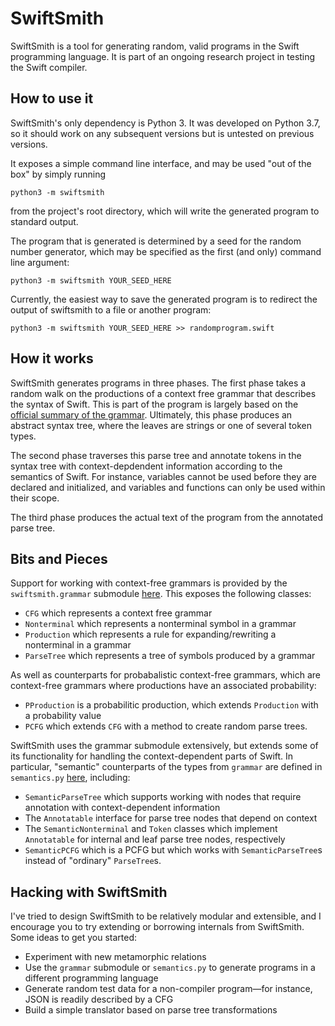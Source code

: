 # SwiftSmith

SwiftSmith is a tool for generating random, valid programs in the Swift programming language. It is part of an ongoing research project in testing the Swift compiler.

## How to use it

SwiftSmith's only dependency is Python 3. It was developed on Python 3.7, so it should work on any subsequent versions but is untested on previous versions.

It exposes a simple command line interface, and may be used "out of the box" by simply running
```
python3 -m swiftsmith
```
from the project's root directory, which will write the generated program to standard output.

The program that is generated is determined by a seed for the random number generator, which may be specified as the first (and only) command line argument:
```
python3 -m swiftsmith YOUR_SEED_HERE
```

Currently, the easiest way to save the generated program is to redirect the output of swiftsmith to a file or another program:
```
python3 -m swiftsmith YOUR_SEED_HERE >> randomprogram.swift
```

## How it works

SwiftSmith generates programs in three phases. The first phase takes a random walk on the productions of a context free grammar that describes the syntax of Swift. This is part of the program is largely based on the [official summary of the grammar](https://docs.swift.org/swift-book/ReferenceManual/zzSummaryOfTheGrammar.html). Ultimately, this phase produces an abstract syntax tree, where the leaves are strings or one of several token types.

The second phase traverses this parse tree and annotate tokens in the syntax tree with context-depdendent information according to the semantics of Swift. For instance, variables cannot be used before they are declared and initialized, and variables and functions can only be used within their scope.

The third phase produces the actual text of the program from the annotated parse tree.

## Bits and Pieces

Support for working with context-free grammars is provided by the `swiftsmith.grammar` submodule [here](https://github.com/jacobdweightman/swiftsmith/tree/master/swiftsmith/grammar). This exposes the following classes:

* `CFG` which represents a context free grammar
* `Nonterminal` which represents a nonterminal symbol in a grammar
* `Production` which represents a rule for expanding/rewriting a nonterminal in a  grammar
* `ParseTree` which represents a tree of symbols produced by a grammar

As well as counterparts for probabalistic context-free grammars, which are context-free grammars where productions have an associated probability:

* `PProduction` is a probabilitic production, which extends `Production` with a probability value
* `PCFG` which extends `CFG` with a method to create random parse trees.

SwiftSmith uses the grammar submodule extensively, but extends some of its functionality for handling the context-dependent parts of Swift. In particular, "semantic" counterparts of the types from `grammar` are defined in `semantics.py` [here](https://github.com/jacobdweightman/swiftsmith/blob/master/swiftsmith/semantics.py), including:

* `SemanticParseTree` which supports working with nodes that require annotation with context-dependent information
* The `Annotatable` interface for parse tree nodes that depend on context
* The `SemanticNonterminal` and `Token` classes which implement `Annotatable` for internal and leaf parse tree nodes, respectively
* `SemanticPCFG` which is a PCFG but which works with `SemanticParseTree`s instead of "ordinary" `ParseTree`s.

## Hacking with SwiftSmith

I've tried to design SwiftSmith to be relatively modular and extensible, and I encourage you to try extending or borrowing internals from SwiftSmith. Some ideas to get you started:
* Experiment with new metamorphic relations
* Use the `grammar` submodule or `semantics.py` to generate programs in a different programming language
* Generate random test data for a non-compiler program—for instance, JSON is readily described by a CFG
* Build a simple translator based on parse tree transformations